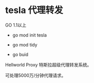 # tesla 代理转发
GO 1.1以上

- go mod init tesla

- go mod tidy

- go buid

Hellworld Proxy 特斯拉超级代理转发系统。

可处理5000万/分钟代理请求。
